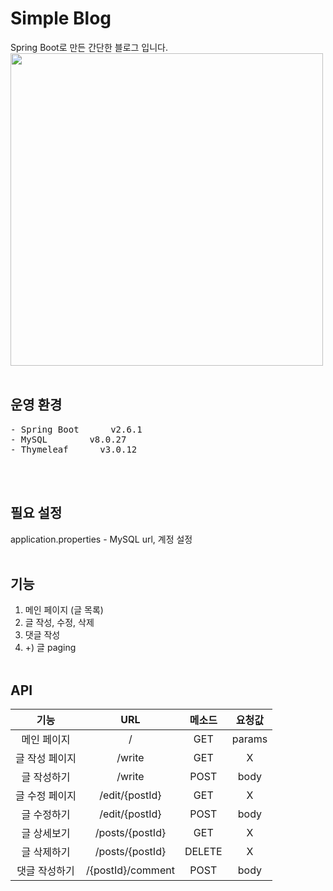 # Simple Blog

Spring Boot로 만든 간단한 블로그 입니다. 
<img src="/docs/blogMain.gif" width="500">
<br></br>


## 운영 환경
<pre>
- Spring Boot      v2.6.1
- MySQL        v8.0.27
- Thymeleaf      v3.0.12
</pre>
<br></br>

## 필요 설정
application.properties - MySQL url, 계정 설정
<br></br>

## 기능
1. 메인 페이지 (글 목록)
2. 글 작성, 수정, 삭제
3. 댓글 작성
4. +) 글 paging 
<br></br>

## API

|           기능            |               URL               | 메소드 | 요청값 |
| :-----------------------: | :-----------------------------: | :----: | :----: |
|         메인 페이지         |          /                       |  GET   |  params |
|         글 작성 페이지       |         /write                   |  GET   | X |
|         글 작성하기         |         /write                   |  POST  |  body  |
|         글 수정 페이지       |        /edit/{postId}            |  GET   |  X  |
|         글 수정하기         |        /edit/{postId}            |  POST  |   body    |
|         글 상세보기         |          /posts/{postId}         |  GET   |  X  |
|         글 삭제하기         |        /posts/{postId}           |  DELETE|  X  |
|         댓글 작성하기        |          /{postId}/comment       |  POST  |   body    |
